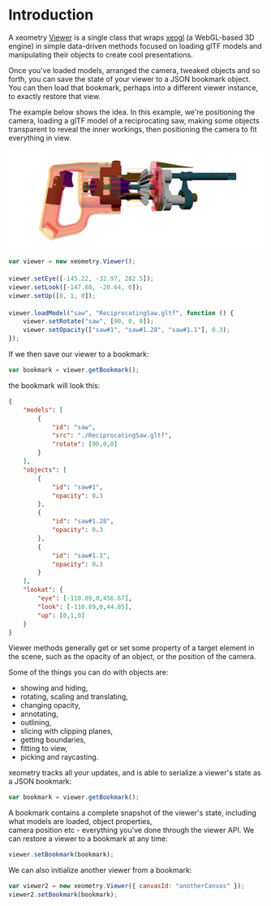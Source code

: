 # Introduction

A xeometry [Viewer](http://xeolabs.com/xeometry/docs/#viewer) is a single class that wraps [xeogl](http://xeogl.org)
(a WebGL-based 3D engine) in simple data-driven methods focused on loading glTF models and manipulating their
objects to create cool presentations.

Once you've loaded models, arranged the camera, tweaked objects and so forth, you can save the state of your viewer to
a JSON bookmark object. You can then load that bookmark, perhaps into a different viewer instance, to exactly restore
that view.

The example below shows the idea. In this example, we're positioning the camera, loading a glTF model of a reciprocating saw,
making some objects transparent to reveal the inner workings, then positioning the camera to fit everything in view.

[![](assets/transparency.png)](http://xeolabs.com/xeometry/examples/#guidebook_transparency)

```javascript
var viewer = new xeometry.Viewer();

viewer.setEye([-145.22, -32.97, 282.5]);
viewer.setLook([-147.68, -20.64, 0]);
viewer.setUp([0, 1, 0]);

viewer.loadModel("saw", "ReciprocatingSaw.gltf", function () {
    viewer.setRotate("saw", [90, 0, 0]);
    viewer.setOpacity(["saw#1", "saw#1.28", "saw#1.1"], 0.3);
});
```

If we then save our viewer to a bookmark:

````javascript
var bookmark = viewer.getBookmark();
````

the bookmark will look this:

````json
{
	"models": [
		{
			"id": "saw",
			"src": "./ReciprocatingSaw.gltf",
			"rotate": [90,0,0]
		}
	],
	"objects": [
		{
			"id": "saw#1",
			"opacity": 0.3
		},
		{
        	"id": "saw#1.28",
        	"opacity": 0.3
       	},
        {
        	"id": "saw#1.1",
        	"opacity": 0.3
       	}
	],
	"lookat": {
		"eye": [-110.89,0,456.67],
		"look": [-110.89,0,44.85],
		"up": [0,1,0]
	}
}
````
Viewer methods generally get or set some property of a target element in the scene, such as the opacity of an object, or
the position of the camera.

Some of the things you can do with objects are:

* showing and hiding,
* rotating, scaling and translating,
* changing opacity,
* annotating,
* outlining,
* slicing with clipping planes,
* getting boundaries,
* fitting to view,
* picking and raycasting.

xeometry tracks all your updates, and is able to serialize a viewer's state as a JSON bookmark:

```javascript
var bookmark = viewer.getBookmark();
```

A bookmark contains a complete snapshot of the viewer's state, including what models are loaded, object properties,  
camera position etc - everything you've done through the viewer API. We can restore a viewer to a bookmark at any time:

```javascript
viewer.setBookmark(bookmark);
```

We can also initialize another viewer from a bookmark:

```javascript
var viewer2 = new xeometry.Viewer({ canvasId: "anotherCanvas" });
viewer2.setBookmark(bookmark);
```



